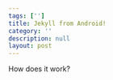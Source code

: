 ```yaml
---
tags: ['']
title: Jekyll from Android!
category: ''
description: null
layout: post
---
```

How does it work?